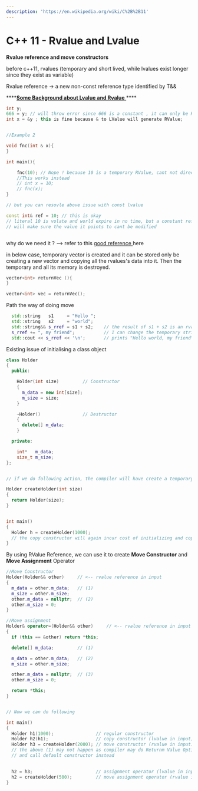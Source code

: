 ```yaml
---
description: 'https://en.wikipedia.org/wiki/C%2B%2B11'
---
```


# C++ 11 - Rvalue and Lvalue

**Rvalue reference and move constructors**

before c++11, rvalues \(temporary and short lived, while lvalues exist longer since they exist as variable\)

Rvalue reference -&gt; a new non-const reference type identified by T&&

\*\*\*\*[**Some Background about Lvalue and Rvalue** ](https://www.internalpointers.com/post/understanding-meaning-lvalues-and-rvalues-c)\*\*\*\*

```cpp
int y;
666 = y; // will throw error since 666 is a constant , it can only be Rvalue
int x = &y ; this is fine because & to LValue will generate RValue;


//Example 2

void fnc(int & x){
}

int main(){

    fnc(10); // Nope ! because 10 is a temporary RValue, cant not directly become reference
    //This works instead
    // int x = 10;
    // fnc(x);
}

// but you can resovle above issue with const lvalue 

const int& ref = 10; // this is okay
// literal 10 is volate and world expire in no time, but a constant reference
// will make sure the value it points to cant be modified 



```



why do we need it ?   --&gt;  refer to this [good reference ](https://www.internalpointers.com/post/c-rvalue-references-and-move-semantics-beginners)here 

in below case, temporary vector is created and it can be stored only be creating a new vector and copying all the rvalues's data into it. Then the temporary and all its memory is destroyed. 

```cpp
vector<int> returnVec (){
}

vector<int> vec = returnVec();

```



Path the way of doing move 

```cpp
  std::string   s1     = "Hello ";
  std::string   s2     = "world";
  std::string&& s_rref = s1 + s2;    // the result of s1 + s2 is an rvalue
  s_rref += ", my friend";           // I can change the temporary string!
  std::cout << s_rref << '\n';       // prints "Hello world, my friend"
```

Existing issue of initialising a class object

```cpp
class Holder
{
  public:

    Holder(int size)         // Constructor
    {
      m_data = new int[size];
      m_size = size;
    }

    ~Holder()                // Destructor
    {
      delete[] m_data;
    }

  private:

    int*   m_data;
    size_t m_size;
};


// if we do following action, the compiler will have create a temporary RValue

Holder createHolder(int size)
{
  return Holder(size);
}


int main()
{
  Holder h = createHolder(1000); 
  // the copy constructor will again incur cost of initializing and copying
}
```



By using RValue Reference, we can use it to create **Move Constructor** and **Move Assignment** Operator 

```cpp
//Move Constructor 
Holder(Holder&& other)     // <-- rvalue reference in input
{
  m_data = other.m_data;   // (1)
  m_size = other.m_size;
  other.m_data = nullptr;  // (2)
  other.m_size = 0;
}

//Move assignment
Holder& operator=(Holder&& other)     // <-- rvalue reference in input  
{  
  if (this == &other) return *this;

  delete[] m_data;         // (1)

  m_data = other.m_data;   // (2)
  m_size = other.m_size;

  other.m_data = nullptr;  // (3)
  other.m_size = 0;

  return *this;
}


// Now we can do following

int main()
{
  Holder h1(1000);                // regular constructor
  Holder h2(h1);                  // copy constructor (lvalue in input)
  Holder h3 = createHolder(2000); // move constructor (rvalue in input) (1)
  // the above (1) may not happen as compiler may do Returnm Value Optimization(RVO)
  // and call default constructor instead
    

  h2 = h3;                        // assignment operator (lvalue in input)
  h2 = createHolder(500);         // move assignment operator (rvalue in input)
}

```

